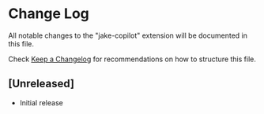 # Change Log

All notable changes to the "jake-copilot" extension will be documented in this file.

Check [Keep a Changelog](http://keepachangelog.com/) for recommendations on how to structure this file.

## [Unreleased]

- Initial release